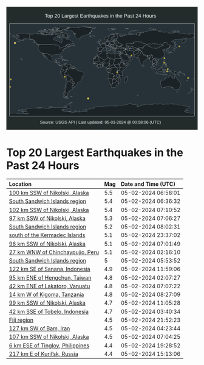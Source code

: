 ![Map](./map.png)

# Top 20 Largest Earthquakes in the Past 24 Hours

| Location | Mag | Date and Time (UTC) |
|:---|:---|:---|
| [100 km SSW of Nikolski, Alaska](https://earthquake.usgs.gov/earthquakes/eventpage/us6000mvmi) | 5.5 | 05-02-2024 06:58:01 |
| [South Sandwich Islands region](https://earthquake.usgs.gov/earthquakes/eventpage/us6000mvmb) | 5.4 | 05-02-2024 06:36:32 |
| [102 km SSW of Nikolski, Alaska](https://earthquake.usgs.gov/earthquakes/eventpage/us6000mvmq) | 5.4 | 05-02-2024 07:10:52 |
| [97 km SSW of Nikolski, Alaska](https://earthquake.usgs.gov/earthquakes/eventpage/us6000mvmm) | 5.3 | 05-02-2024 07:06:27 |
| [South Sandwich Islands region](https://earthquake.usgs.gov/earthquakes/eventpage/us6000mvnj) | 5.2 | 05-02-2024 08:02:31 |
| [south of the Kermadec Islands](https://earthquake.usgs.gov/earthquakes/eventpage/us6000mvv8) | 5.1 | 05-02-2024 23:37:02 |
| [96 km SSW of Nikolski, Alaska](https://earthquake.usgs.gov/earthquakes/eventpage/us6000mvms) | 5.1 | 05-02-2024 07:01:49 |
| [27 km WNW of Chinchaypujio, Peru](https://earthquake.usgs.gov/earthquakes/eventpage/us6000mvky) | 5.1 | 05-02-2024 02:16:10 |
| [South Sandwich Islands region](https://earthquake.usgs.gov/earthquakes/eventpage/us6000mvm5) | 5 | 05-02-2024 05:53:52 |
| [122 km SE of Sanana, Indonesia](https://earthquake.usgs.gov/earthquakes/eventpage/us6000mvpv) | 4.9 | 05-02-2024 11:59:06 |
| [95 km ENE of Hengchun, Taiwan](https://earthquake.usgs.gov/earthquakes/eventpage/us6000mvks) | 4.8 | 05-02-2024 02:07:27 |
| [42 km ENE of Lakatoro, Vanuatu](https://earthquake.usgs.gov/earthquakes/eventpage/us6000mvmx) | 4.8 | 05-02-2024 07:07:22 |
| [14 km W of Kigoma, Tanzania](https://earthquake.usgs.gov/earthquakes/eventpage/us6000mvnr) | 4.8 | 05-02-2024 08:27:09 |
| [99 km SSW of Nikolski, Alaska](https://earthquake.usgs.gov/earthquakes/eventpage/us6000mvpi) | 4.7 | 05-02-2024 11:05:28 |
| [42 km SSE of Tobelo, Indonesia](https://earthquake.usgs.gov/earthquakes/eventpage/us6000mvls) | 4.7 | 05-02-2024 03:40:34 |
| [Fiji region](https://earthquake.usgs.gov/earthquakes/eventpage/us6000mvv1) | 4.5 | 05-02-2024 21:52:23 |
| [127 km SW of Bam, Iran](https://earthquake.usgs.gov/earthquakes/eventpage/us6000mvlu) | 4.5 | 05-02-2024 04:23:44 |
| [107 km SSW of Nikolski, Alaska](https://earthquake.usgs.gov/earthquakes/eventpage/us6000mvn5) | 4.5 | 05-02-2024 07:04:25 |
| [6 km ESE of Tingloy, Philippines](https://earthquake.usgs.gov/earthquakes/eventpage/us6000mvtw) | 4.4 | 05-02-2024 19:28:52 |
| [217 km E of Kuril’sk, Russia](https://earthquake.usgs.gov/earthquakes/eventpage/us6000mvqw) | 4.4 | 05-02-2024 15:13:06 |

